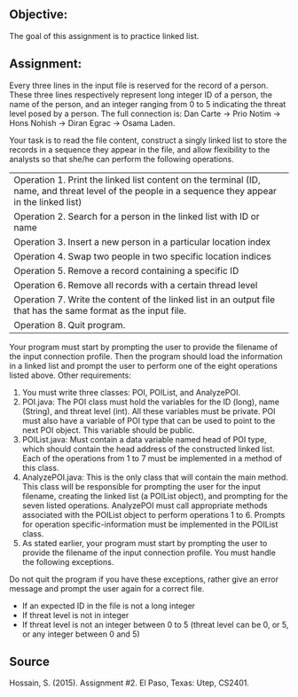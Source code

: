 <h2>Objective:</h2> The goal of this assignment is to practice linked list.

<h2>Assignment:</h2> 
Every three lines in the input file is reserved for the record of a person. These three lines
respectively represent long integer ID of a person, the name of the person, and an integer
ranging from 0 to 5 indicating the threat level posed by a person. The full connection is: Dan Carte -> Prio Notim -> Hons
Nohish -> Diran Egrac -> Osama Laden.


Your task is to read the file content, construct a singly linked list to store the records in a
sequence they appear in the file, and allow flexibility to the analysts so that she/he can
perform the following operations.
<table>
    <tr>
        <td>Operation 1. Print the linked list content on the terminal (ID, name, and threat
level of the people in a sequence they appear in the linked list) </td>
    </tr>
    <tr>
        <td>Operation 2. Search for a person in the linked list with ID or name </td>
    </tr>
    <tr>
        <td>Operation 3. Insert a new person in a particular location index </td>
    </tr>
    <tr>
        <td>Operation 4. Swap two people in two specific location indices</td>
    </tr>
    <tr>
        <td>Operation 5. Remove a record containing a specific ID</td>
    </tr>
    <tr>
        <td>Operation 6. Remove all records with a certain thread level</td>
    </tr>
    <tr>
        <td>Operation 7. Write the content of the linked list in an output file that has the
            same format as the input file.</td>
    </tr>
    <tr>
        <td>Operation 8. Quit program.</td>
    </tr>
 </table>


Your program must start by prompting the user to provide the filename of the input
connection profile. Then the program should load the information in a linked list and
prompt the user to perform one of the eight operations listed above.
Other requirements:
<ol>
  <li>You must write three classes: POI, POIList, and AnalyzePOI.</li>
  <li>POI.java: The POI class must hold the variables for the ID (long),
name (String), and threat level (int). All these variables must be
private. POI must also have a variable of POI type that can be used to
point to the next POI object. This variable should be public.</li>
  <li>POIList.java: Must contain a data variable named head of POI type,
which should contain the head address of the constructed linked list. Each
of the operations from 1 to 7 must be implemented in a method of this
class.</li>
<li>AnalyzePOI.java: This is the only class that will contain the main
method. This class will be responsible for prompting the user for the input
filename, creating the linked list (a POIList object), and prompting for
the seven listed operations. AnalyzePOI must call appropriate methods
associated with the POIList object to perform operations 1 to 6.
Prompts for operation specific-information must be implemented in the
POIList class.</li>
<li>As stated earlier, your program must start by prompting the user to provide the
filename of the input connection profile. You must handle the following
exceptions. </li>
  </ol>
  Do not quit the program if you have these exceptions, rather give an
error message and prompt the user again for a correct file.
<ul>
  <li>If an expected ID in the file is not a long integer</li>
<li>If threat level is not in integer</li>
<li>If threat level is not an integer between 0 to 5 (threat level can be 0, or 5,
or any integer between 0 and 5)</li>
</ul>
<h2>Source</h2>
Hossain, S. (2015). Assignment #2. El Paso, Texas: Utep, CS2401.
